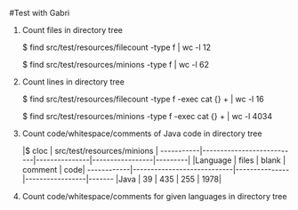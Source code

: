 #Test with Gabri

1) Count files in directory tree

    $ find src/test/resources/filecount -type f | wc -l
    12

    $ find src/test/resources/minions -type f | wc -l
    62

2) Count lines in directory tree

    $ find src/test/resources/filecount -type f -exec cat {} + | wc -l
    16

    $ find src/test/resources/minions -type f -exec cat {} + | wc -l
    4034

3) Count code/whitespace/comments of Java code in directory tree

    |$ cloc | src/test/resources/minions |
    -----------|---------------------------|---------------|-----------------|---------|
    |Language   |                  files    |      blank    |    comment      |     code|
    ------------|----------------------------|---------------|-----------------|-------
    |Java      |                      39     |       435       |     255       |    1978|

4) Count code/whitespace/comments for given languages in directory tree

